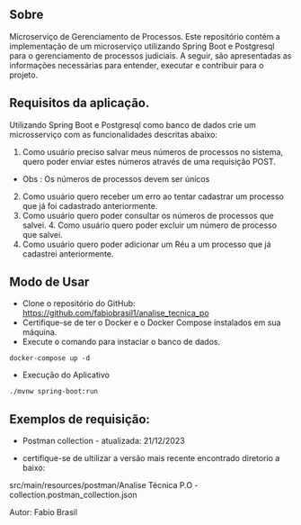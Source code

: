 ## Sobre
Microserviço de Gerenciamento de Processos.
Este repositório contém a implementação de um microserviço utilizando Spring Boot e Postgresql para o gerenciamento de processos judiciais. A seguir, são apresentadas as informações necessárias para entender, executar e contribuir para o projeto.


## Requisitos da aplicação.

Utilizando Spring Boot e Postgresql como banco de dados crie um microsserviço com as funcionalidades descritas abaixo:
1. Como usuário preciso salvar meus números de processos no sistema, quero poder enviar estes números através de uma requisição POST.
- Obs : Os números de processos devem ser únicos
2. Como usuário quero receber um erro ao tentar cadastrar um processo que já foi cadastrado anteriormente.
3. Como usuário quero poder consultar os números de processos que salvei. 4. Como usuário quero poder excluir um número de processo que salvei.
5. Como usuário quero poder adicionar um Réu a um processo que já cadastrei anteriormente.


## Modo de Usar
- Clone o repositório do GitHub: https://github.com/fabiobrasil1/analise_tecnica_po
- Certifique-se de ter o Docker e o Docker Compose instalados em sua máquina.
- Execute o comando para instaciar o banco de dados.
```
docker-compose up -d
```

- Execução do Aplicativo

```
./mvnw spring-boot:run

```


## Exemplos de requisição:
* Postman collection - atualizada: 21/12/2023

* certifique-se de ultilizar a versão mais recente encontrado diretorio a baixo:
  
src/main/resources/postman/Analise Técnica P.O - collection.postman_collection.json


Autor: Fabio Brasil
